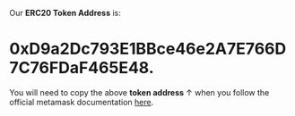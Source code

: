 Our **ERC20 Token Address** is:
# **0xD9a2Dc793E1BBce46e2A7E766D7C76FDaF465E48**. 

You will need to copy the above **token address** ↑ when you follow the official metamask documentation [here](https://metamask.zendesk.com/hc/en-us/articles/360015489031-Adding-and-Managing-Tokens-ERC20-In-The-New-UI).

